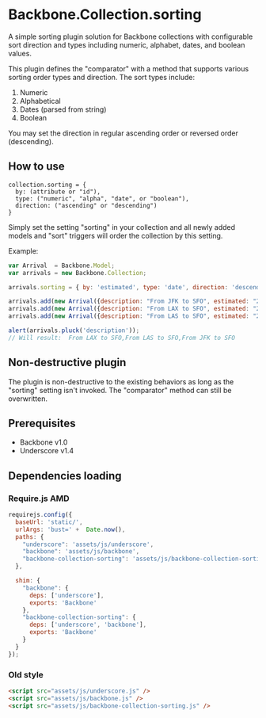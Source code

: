 Backbone.Collection.sorting
===========================
A simple sorting plugin solution for Backbone collections with configurable sort direction and types including numeric, alphabet, dates, and boolean values.

This plugin defines the "comparator" with a method that supports various sorting order types and direction. The sort types include:

1. Numeric
2. Alphabetical
3. Dates (parsed from string)
4. Boolean

You may set the direction in regular ascending order or reversed order (descending).

## How to use
```
collection.sorting = {
  by: (attribute or "id"),
  type: ("numeric", "alpha", "date", or "boolean"),
  direction: ("ascending" or "descending")
}
```
Simply set the setting "sorting" in your collection and all newly added models and "sort" triggers will order the collection by this setting.

Example:
```js
var Arrival  = Backbone.Model;
var arrivals = new Backbone.Collection;

arrivals.sorting = { by: 'estimated', type: 'date', direction: 'descending' };

arrivals.add(new Arrival({description: "From JFK to SFO", estimated: "2014-04-16T00:00:00Z"}));
arrivals.add(new Arrival({description: "From LAX to SFO", estimated: "2014-04-16T13:00:00Z"}));
arrivals.add(new Arrival({description: "From LAS to SFO", estimated: "2014-04-16T01:00:00Z"}));

alert(arrivals.pluck('description'));
// Will result:  From LAX to SFO,From LAS to SFO,From JFK to SFO
```
## Non-destructive plugin
The plugin is non-destructive to the existing behaviors as long as the "sorting" setting isn't invoked.  The "comparator" method can still be overwritten.

## Prerequisites
 - Backbone v1.0
 - Underscore v1.4

## Dependencies loading

### Require.js AMD

```js
requirejs.config({
  baseUrl: 'static/',
  urlArgs: 'bust=' +  Date.now(),
  paths: {
    "underscore": 'assets/js/underscore',
    "backbone": 'assets/js/backbone',
    "backbone-collection-sorting": 'assets/js/backbone-collection-sorting'
  },

  shim: {
    "backbone": {
      deps: ['underscore'],
      exports: 'Backbone'
    },
    "backbone-collection-sorting": {
      deps: ['underscore', 'backbone'],
      exports: 'Backbone'
    }
  }
});
```

### Old style

```html
<script src="assets/js/underscore.js" />
<script src="assets/js/backbone.js" />
<script src="assets/js/backbone-collection-sorting.js" />
```
